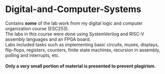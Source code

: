 # Digital-and-Computer-Systems

Contains **some** of the lab work from my digital logic and computer organization course (ESC253). <br />
The labs in this course were done using SystemVerilog and RISC-V assembly languages and an FPGA board. <br />
Labs included tasks such as implementing basic circuits, muxes, displays, flip-flops, registers, counters, finite state machines, recursion in assembly, polling and interrupts, etc. <br /> <br />
**Only a very small portion of material is presented to prevent plagirism.** <br />

